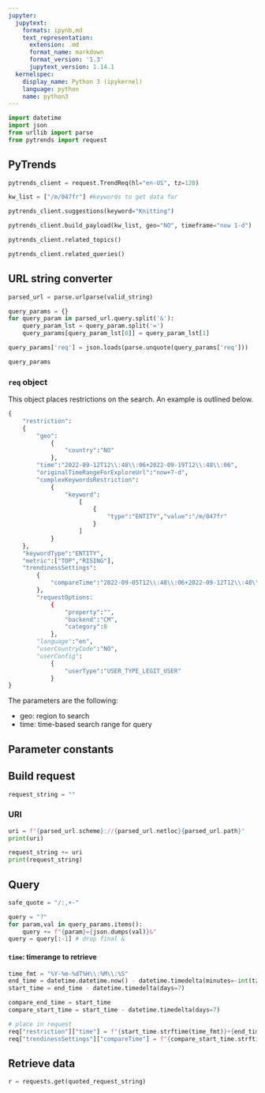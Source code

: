 ```yaml
---
jupyter:
  jupytext:
    formats: ipynb,md
    text_representation:
      extension: .md
      format_name: markdown
      format_version: '1.3'
      jupytext_version: 1.14.1
  kernelspec:
    display_name: Python 3 (ipykernel)
    language: python
    name: python3
---
```


```python
import datetime
import json
from urllib import parse
from pytrends import request
```

## PyTrends

```python
pytrends_client = request.TrendReq(hl="en-US", tz=120)
```

```python
kw_list = ["/m/047fr"] #keywords to get data for
```

```python
pytrends_client.suggestions(keyword="Knitting")
```

```python
pytrends_client.build_payload(kw_list, geo="NO", timeframe="now 1-d")
```

```python
pytrends_client.related_topics()
```

```python
pytrends_client.related_queries()
```

## URL string converter

```python
parsed_url = parse.urlparse(valid_string)
```

```python
query_params = {}
for query_param in parsed_url.query.split('&'):
    query_param_lst = query_param.split('=')
    query_params[query_param_lst[0]] = query_param_lst[1]
```

```python
query_params['req'] = json.loads(parse.unquote(query_params['req']))
```

```python
query_params
```

### `req` object
This object places restrictions on the search. An example is outlined below.

<!-- #region -->
```python
{
    "restriction":
    {
        "geo":
            {
                "country":"NO"
            },
        "time":"2022-09-12T12\\:48\\:06+2022-09-19T12\\:48\\:06",
        "originalTimeRangeForExploreUrl":"now+7-d",
        "complexKeywordsRestriction":
            {
                "keyword":
                    [
                        {
                            "type":"ENTITY","value":"/m/047fr"
                        }
                    ]
            }
    },
    "keywordType":"ENTITY",
    "metric":["TOP","RISING"],
    "trendinessSettings":
        {
            "compareTime":"2022-09-05T12\\:48\\:06+2022-09-12T12\\:48\\:06"
        },
        "requestOptions:
            {
                "property":"",
                "backend":"CM",
                "category":0
            },
        "language":"en",
        "userCountryCode":"NO",
        "userConfig":
            {
                "userType":"USER_TYPE_LEGIT_USER"
            }
}
```
<!-- #endregion -->

The parameters are the following:

* geo: region to search
* time: time-based search range for query


## Parameter constants


## Build request

```python
request_string = ""
```

### URI

```python
uri = f"{parsed_url.scheme}://{parsed_url.netloc}{parsed_url.path}"
print(uri)
```

```python
request_string += uri
print(request_string)
```

## Query

```python
safe_quote = "/:,+-"
```

```python
query = "?"
for param,val in query_params.items():
    query += f"{param}={json.dumps(val)}&"
query = query[:-1] # drop final &
```

#### `time`:  timerange to retrieve

```python
time_fmt = "%Y-%m-%dT%H\\:%M\\:%S"
end_time = datetime.datetime.now() - datetime.timedelta(minutes=-int(tz))
start_time = end_time - datetime.timedelta(days=7)

compare_end_time = start_time
compare_start_time = start_time - datetime.timedelta(days=7)

# place in request
req["restriction"]["time"] = f"{start_time.strftime(time_fmt)}+{end_time.strftime(time_fmt)}"
req["trendinessSettings"]["compareTime"] = f"{compare_start_time.strftime(time_fmt)}+{compare_end_time.strftime(time_fmt)}"
```

## Retrieve data

```python
r = requests.get(quoted_request_string)
```


